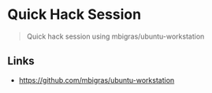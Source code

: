# Quick Hack Session

> Quick hack session using mbigras/ubuntu-workstation

## Links

* https://github.com/mbigras/ubuntu-workstation
